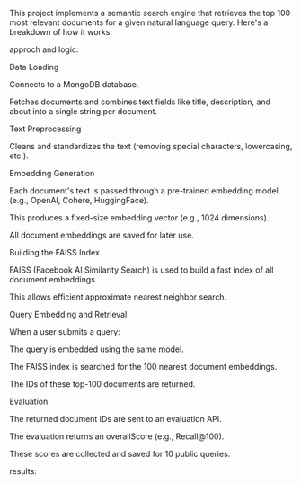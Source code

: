 This project implements a semantic search engine that retrieves the top 100 most relevant documents for a given natural language query. Here's a breakdown of how it works:

approch and logic:


Data Loading

Connects to a MongoDB database.

Fetches documents and combines text fields like title, description, and about into a single string per document.

Text Preprocessing

Cleans and standardizes the text (removing special characters, lowercasing, etc.).

Embedding Generation

Each document's text is passed through a pre-trained embedding model (e.g., OpenAI, Cohere, HuggingFace).

This produces a fixed-size embedding vector (e.g., 1024 dimensions).

All document embeddings are saved for later use.

Building the FAISS Index

FAISS (Facebook AI Similarity Search) is used to build a fast index of all document embeddings.

This allows efficient approximate nearest neighbor search.

Query Embedding and Retrieval

When a user submits a query:

The query is embedded using the same model.

The FAISS index is searched for the 100 nearest document embeddings.

The IDs of these top-100 documents are returned.

Evaluation

The returned document IDs are sent to an evaluation API.

The evaluation returns an overallScore (e.g., Recall@100).

These scores are collected and saved for 10 public queries.




results:
